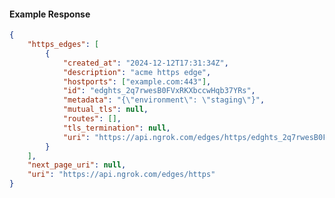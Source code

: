 <!-- Code generated for API Clients. DO NOT EDIT. -->

#### Example Response

```json
{
	"https_edges": [
		{
			"created_at": "2024-12-12T17:31:34Z",
			"description": "acme https edge",
			"hostports": ["example.com:443"],
			"id": "edghts_2q7rwesB0FVxRKXbccwHqb37YRs",
			"metadata": "{\"environment\": \"staging\"}",
			"mutual_tls": null,
			"routes": [],
			"tls_termination": null,
			"uri": "https://api.ngrok.com/edges/https/edghts_2q7rwesB0FVxRKXbccwHqb37YRs"
		}
	],
	"next_page_uri": null,
	"uri": "https://api.ngrok.com/edges/https"
}
```
